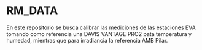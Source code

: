 # RM_DATA
En este repositorio se busca calibrar las mediciones de las estaciones EVA tomando como referencia una DAVIS VANTAGE PRO2 pata temperatura y humedad, mientras que para irradiancia la referencia AMB Pilar.
